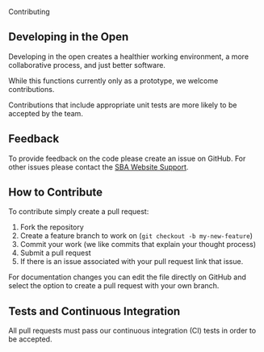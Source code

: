  Contributing

## Developing in the Open

Developing in the open creates a healthier working environment, a more collaborative process, and just better software.

While this functions currently only as a prototype, we welcome contributions.

Contributions that include appropriate unit tests are more likely to be accepted by the team.

## Feedback

To provide feedback on the code please create an issue on GitHub.
For other issues please contact the [SBA Website Support](mailto:support@us-sba.atlassian.net).

## How to Contribute

To contribute simply create a pull request:

1. Fork the repository
2. Create a feature branch to work on (`git checkout -b my-new-feature`)
3. Commit your work (we like commits that explain your thought process)
4. Submit a pull request
5. If there is an issue associated with your pull request link that issue.

For documentation changes you can edit the file directly on GitHub and select the option to create a pull request with your own branch.

## Tests and Continuous Integration

All pull requests must pass our continuous integration (CI) tests in order to be accepted.

